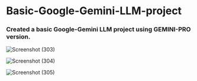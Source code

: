 # Basic-Google-Gemini-LLM-project

### Created a basic Google-Gemini LLM project using GEMINI-PRO version.
![Screenshot (303)](https://github.com/Rohitkommu/Basic-Google-Gemini-LLM-project/assets/123623873/f66ca8dd-b800-44ec-bdf7-79aa85323327)


![Screenshot (304)](https://github.com/Rohitkommu/Basic-Google-Gemini-LLM-project/assets/123623873/3866d8cb-4dc1-4b2b-b12c-a2000b0b018a)


![Screenshot (305)](https://github.com/Rohitkommu/Basic-Google-Gemini-LLM-project/assets/123623873/776b2ef0-631f-408c-9672-373d2b753d84)
